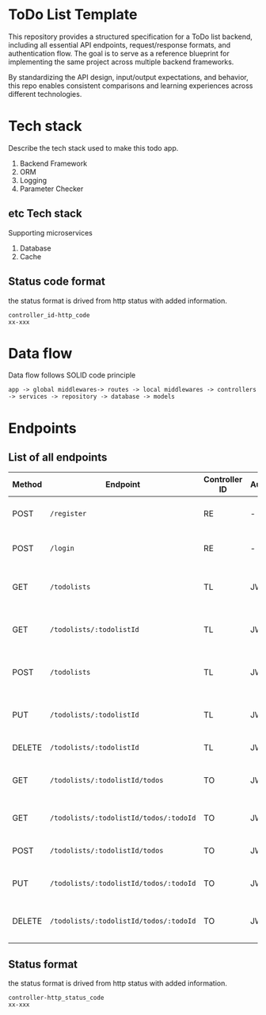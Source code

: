 # ToDo List Template
This repository provides a structured specification for a ToDo list backend, including all essential API endpoints, request/response formats, and authentication flow. The goal is to serve as a reference blueprint for implementing the same project across multiple backend frameworks.

By standardizing the API design, input/output expectations, and behavior, this repo enables consistent comparisons and learning experiences across different technologies.

# Tech stack
Describe the tech stack used to make this todo app.
1. Backend Framework
2. ORM
3. Logging
4. Parameter Checker

## etc Tech stack
Supporting microservices
1. Database
2. Cache

## Status code format
the status format is drived from http status with added information.
```
controller_id-http_code
xx-xxx
```


# Data flow
Data flow follows SOLID code principle
```text
app -> global middlewares-> routes -> local middlewares -> controllers -> services -> repository -> database -> models
```
# Endpoints
## List of all endpoints

| Method | Endpoint                               | Controller ID | Auth | Payload                  | Response Example                  | Description                           |
| ------ | -------------------------------------- | ------------- | ---- | ------------------------ | --------------------------------- | ------------------------------------- |
| POST   | `/register`                            | RE            | -    | `{ username, password }` | status                            | Register a new user                   |
| POST   | `/login`                               | RE            | -    | `{ username, password }` | status, data: token               | Login and receive JWT                 |
| GET    | `/todolists`                           | TL            | JWT  | –                        | status, message, data: todolist[] | Fetch all to-do lists                 |
| GET    | `/todolists/:todolistId`               | TL            | JWT  | –                        | status, message, data: todolist   | Get a single to-do list and its todos |
| POST   | `/todolists`                           | TL            | JWT  | `{ title }`              | status, message, data: todolist   | Create a new to-do list               |
| PUT    | `/todolists/:todolistId`               | TL            | JWT  | `{ title, status }`      | status, message, data: todolist   | Update a to-do list (title or status) |
| DELETE | `/todolists/:todolistId`               | TL            | JWT  | –                        | -                                 | Delete a to-do list                   |
| GET    | `/todolists/:todolistId/todos`         | TO            | JWT  | –                        | status, message, data: todo[]     | Fetch all todos in a list             |
| GET    | `/todolists/:todolistId/todos/:todoId` | TO            | JWT  | –                        | status, message, data: todo       | Get a single todo                     |
| POST   | `/todolists/:todolistId/todos`         | TO            | JWT  | `{ message }`            | status, message, data: todo       | Add a new todo to a list              |
| PUT    | `/todolists/:todolistId/todos/:todoId` | TO            | JWT  | `{ message, status }`    | status, message, data: todo       | Update a specific todo                |
| DELETE | `/todolists/:todolistId/todos/:todoId` | TO            | JWT  | –                        | status, message, data: NULL       | Delete a specific todo                |


## Status format
the status format is drived from http status with added information.
```
controller-http_status_code
xx-xxx
```